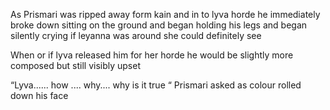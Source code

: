 As Prismari was ripped away form kain and in to lyva horde he immediately broke down sitting on the ground and began holding his legs and began silently crying if leyanna was around she could definitely see 

When or if lyva released him for her horde he would be slightly more composed but still visibly upset 

“Lyva...... how .... why.... why is it true “ Prismari asked as colour rolled down his face